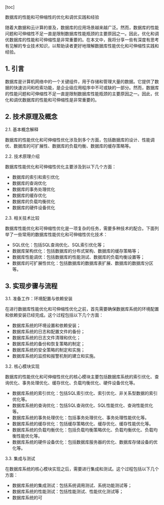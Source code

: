
[toc]                    
                
                
数据库的性能和可伸缩性的优化和调优实践和经验

随着大数据和云计算的普及，数据库的应用场景越来越广泛。然而，数据库的性能问题和可伸缩性不足一直是限制数据库性能瓶颈的主要原因之一。因此，优化和调优数据库的性能和可伸缩性是非常重要的。在本文中，我将分享一些有深度有思考有见解的专业技术知识，以帮助读者更好地理解数据库性能优化和可伸缩性实践和经验。

## 1. 引言

数据库是计算机网络中的一个关键组件，用于存储和管理大量的数据。它提供了数据的快速访问和检索功能，是企业级应用程序中不可或缺的一部分。然而，数据库的性能问题和可伸缩性不足一直是限制数据库性能瓶颈的主要原因之一。因此，优化和调优数据库的性能和可伸缩性是非常重要的。

## 2. 技术原理及概念

2.1. 基本概念解释

数据库的性能优化和可伸缩性优化涉及到多个方面，包括数据库的设计、性能调优、数据库的可扩展性、数据库的负载均衡、数据库的缓存策略等。

2.2. 技术原理介绍

数据库性能优化和可伸缩性优化主要涉及到以下几个方面：

- 数据库的索引和索引优化
- 数据库的查询优化
- 数据库的事务处理优化
- 数据库的缓存优化
- 数据库的负载均衡优化
- 数据库的硬件设备优化

2.3. 相关技术比较

数据库性能优化和可伸缩性优化是一项复杂的任务，需要多种技术的配合。下面列举了一些常用的数据库性能优化和可伸缩性优化技术：

- SQL优化：包括SQL查询优化、SQL索引优化等；
- 数据库架构优化：包括数据库的分布式架构、数据库的缓存策略等；
- 数据库性能调优：包括数据库的性能测试、数据库的负载均衡设置等；
- 数据库的可扩展性优化：包括数据库的数据库表扩展、数据库的数据库分区等。

## 3. 实现步骤与流程

3.1. 准备工作：环境配置与依赖安装

在进行数据库性能优化和可伸缩性优化之前，首先需要确保数据库系统的环境配置和依赖安装已经完成。这个过程包括以下几个方面：

- 数据库系统的环境设置和依赖安装；
- 数据库系统的日志和配置文件的备份；
- 数据库系统的日志文件清理和优化；
- 数据库系统的备份和恢复策略的制定；
- 数据库系统的安全策略的制定和实施；
- 数据库系统的监控和报警机制的建立和实施。

3.2. 核心模块实现

数据库的性能优化和可伸缩性优化的核心模块主要包括数据库系统的索引优化、查询优化、事务处理优化、缓存优化、负载均衡优化、硬件设备优化等。

- 数据库系统的索引优化：包括SQL索引优化、索引优化、非关系型数据的索引优化等。
- 数据库系统的查询优化：包括SQL查询优化、SQL性能优化、查询性能优化等。
- 数据库系统的事务处理优化：包括事务处理优化、事务处理性能优化等。
- 数据库系统的缓存优化：包括缓存策略优化、缓存优化、缓存性能优化等。
- 数据库系统的负载均衡优化：包括负载均衡策略优化、负载均衡优化、负载均衡性能优化等。
- 数据库系统的硬件设备优化：包括数据库服务器的优化、数据库存储设备的优化等。

3.3. 集成与测试

在数据库系统的核心模块实现之后，需要进行集成和测试。这个过程包括以下几个方面：

- 数据库系统的集成测试：包括系统调用测试、系统功能测试等；
- 数据库系统的性能测试：包括性能测试、性能优化测试等；
- 数据库系统的可

